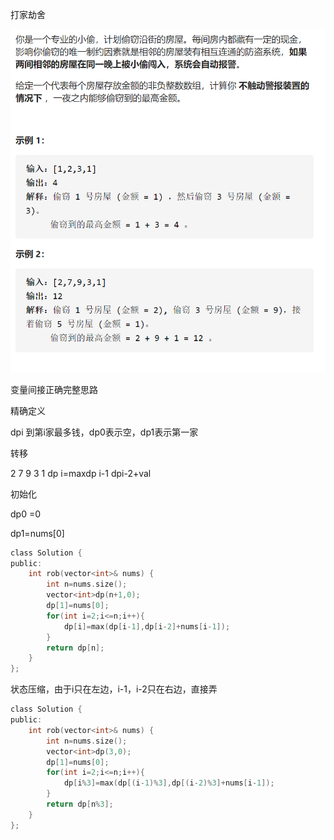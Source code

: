 打家劫舍

![img](image/1628253854818.png)

变量间接正确完整思路

精确定义

dpi 到第i家最多钱，dp0表示空，dp1表示第一家

转移

2 7 9 3 1 dp i=maxdp i-1 dpi-2+val

初始化

dp0 =0 

dp1=nums[0]

```c
class Solution {
public:
    int rob(vector<int>& nums) {
        int n=nums.size();
        vector<int>dp(n+1,0);
        dp[1]=nums[0];
        for(int i=2;i<=n;i++){
            dp[i]=max(dp[i-1],dp[i-2]+nums[i-1]);
        }
        return dp[n];
    }
};
```



状态压缩，由于i只在左边，i-1，i-2只在右边，直接弄

```c
class Solution {
public:
    int rob(vector<int>& nums) {
        int n=nums.size();
        vector<int>dp(3,0);
        dp[1]=nums[0];
        for(int i=2;i<=n;i++){
            dp[i%3]=max(dp[(i-1)%3],dp[(i-2)%3]+nums[i-1]);
        }
        return dp[n%3];
    }
};
```



